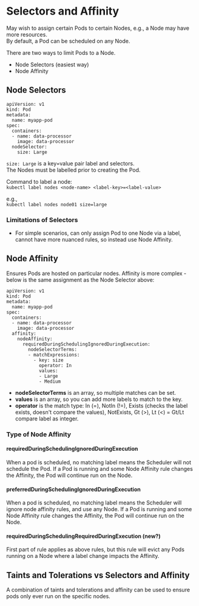 # Selectors and Affinity

May wish to assign certain Pods to certain Nodes, e.g., a Node may have more resources.  
By default, a Pod can be scheduled on any Node.  

There are two ways to limit Pods to a Node.  
- Node Selectors (easiest way)
- Node Affinity

## Node Selectors

```
apiVersion: v1
kind: Pod
metadata:
  name: myapp-pod
spec:
  containers:
  - name: data-processor
    image: data-processor
  nodeSelector:
    size: Large
```

`size: Large` is a key=value pair label and selectors.  
The Nodes must be labelled prior to creating the Pod.  

Command to label a node:  
`kubectl label nodes <node-name> <label-key>=<label-value>`  

e.g.,  
`kubectl label nodes node01 size=large`  

### Limitations of Selectors
- For simple scenarios, can only assign Pod to one Node via a label, cannot have more nuanced rules, so instead use Node Affinity.

## Node Affinity
Ensures Pods are hosted on particular nodes.
Affinity is more complex - below is the same assignment as the Node Selector above:

```
apiVersion: v1
kind: Pod
metadata:
  name: myapp-pod
spec:
  containers:
  - name: data-processor
    image: data-processor
  affinity:
    nodeAffinity:
      requiredDuringSchedulingIgnoredDuringExecution:
        nodeSelectorTerms:
        - matchExpressions:
          - key: size
            operator: In
            values:
            - Large
            - Medium
```

- **nodeSelectorTerms** is an array, so multiple matches can be set.
- **values** is an array, so you can add more labels to match to the key.
- **operator** is the match type: In (=), NotIn (!=), Exists (checks the label exists, doesn't compare the values), NotExists, Gt (>), Lt (<) = Gt/Lt compare label as integer.

### Type of Node Affinity 

#### requiredDuringSchedulingIgnoredDuringExecution
When a pod is scheduled, no matching label means the Scheduler will not schedule the Pod. If a Pod is running and some Node Affinity rule changes the Affinity, the Pod will continue run on the Node.

#### preferredDuringSchedulingIgnoredDuringExecution
When a pod is scheduled, no matching label means the Scheduler will ignore node affinity rules, and use any Node. If a Pod is running and some Node Affinity rule changes the Affinity, the Pod will continue run on the Node.

#### requiredDuringSchedulingRequiredDuringExecution (new?)
First part of rule applies as above rules, but this rule will evict any Pods running on a Node where a label change impacts the Affinity.

## Taints and Tolerations vs Selectors and Affinity
A combination of taints and tolerations and affinity can be used to ensure pods only ever run on the specific nodes.
